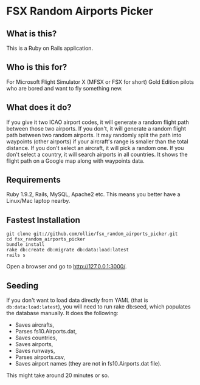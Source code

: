 # FSX Random Airports Picker

## What is this?
This is a Ruby on Rails application.

## Who is this for?
For Microsoft Flight Simulator X (MFSX or FSX for short) Gold Edition pilots who are bored and want to fly something new.

## What does it do?
If you give it two ICAO airport codes, it will generate a random flight path between those two airports.
If you don't, it will generate a random flight path between two random airports.
It may randomly split the path into waypoints (other airports) if your aircraft's range is smaller than the total distance.
If you don't select an aircraft, it will pick a random one.
If you don't select a country, it will search airports in all countries.
It shows the flight path on a Google map along with waypoints data.

## Requirements
Ruby 1.9.2, Rails, MySQL, Apache2 etc.
This means you better have a Linux/Mac laptop nearby.

## Fastest Installation
    git clone git://github.com/ollie/fsx_random_airports_picker.git
    cd fsx_random_airports_picker
    bundle install
    rake db:create db:migrate db:data:load:latest
    rails s
Open a browser and go to http://127.0.0.1:3000/.

## Seeding
If you don't want to load data directly from YAML (that is `db:data:load:latest`),
you will need to run rake db:seed, which populates the database manually.
It does the following:

* Saves aircrafts,
* Parses fs10.Airports.dat,
* Saves countries,
* Saves airports,
* Saves runways,
* Parses airports.csv,
* Saves airport names (they are not in fs10.Airports.dat file).

This might take around 20 minutes or so.